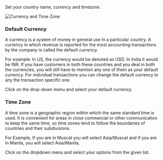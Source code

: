 Set your country name, currency and timezone.

![Currency and Time Zone](/assets/frappe_io/images/erpnext/wizard-step-3.png)

### Default Currency

A currency is a system of money in general use in a particular country. A currency in which revenue is reported for the most accounting transactions by the company is called the default currency.

For example: In US, the currency would be denoted as USD. In India it would be INR. If you have customers in both these countries and you deal in both the currencies, you will still have to mention any one of them as your default currency. For individual transactions you can change the default currency to any the transaction specific one.

Click on the drop-down menu and select your default currency.

### Time Zone

A time zone is a geographic region within which the same standard time is used. It is convenient for areas in close commercial or other communication to keep the same time, so time zones tend to follow the boundaries of countries and their subdivisions.

For Example, If you are in Muscat you will select Asia/Muscat and if you are in Manila, you will select Asia/Manila.

Click on the dropdown menu and select your options from the given list.
